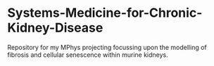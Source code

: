 # Systems-Medicine-for-Chronic-Kidney-Disease
Repository for my MPhys projecting focussing upon the modelling of fibrosis and cellular senescence within murine kidneys.
